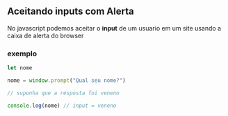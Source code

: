 ## Aceitando inputs com Alerta

No javascript podemos aceitar o **input** de um usuario em um site usando a caixa de alerta do browser

### exemplo

~~~javascript
let nome

nome = window.prompt("Qual seu nome?") 

// suponha que a resposta foi veneno

console.log(nome) // input = veneno
~~~